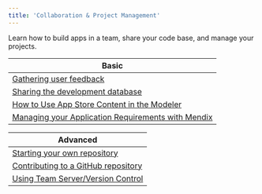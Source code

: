 ```yaml
---
title: 'Collaboration & Project Management'
---
```


Learn how to build apps in a team, share your code base, and manage your projects.

| Basic
| ------------------------------------------------------------
| [Gathering user feedback](/developerportal/howto/gathering-user-feedback)
| [Sharing the development database](sharing-the-development-database)
| [How to Use App Store Content in the Modeler](/community/app-store/use-app-store-content-in-the-modeler)
| [Managing your Application Requirements with Mendix](/developerportal/howto/managing-your-application-requirements-with-mendix)

| Advanced
| ------------------------------------------------------------
| [Starting your own repository](starting-your-own-repository)
| [Contributing to a GitHub repository](contributing-to-a-github-repository)
| [Using Team Server/Version Control](using-team-server-version-control)

